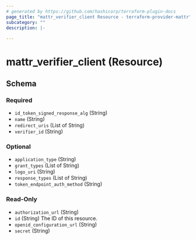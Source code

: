 ```yaml
---
# generated by https://github.com/hashicorp/terraform-plugin-docs
page_title: "mattr_verifier_client Resource - terraform-provider-mattr"
subcategory: ""
description: |-
  
---
```


# mattr_verifier_client (Resource)





<!-- schema generated by tfplugindocs -->
## Schema

### Required

- `id_token_signed_response_alg` (String)
- `name` (String)
- `redirect_uris` (List of String)
- `verifier_id` (String)

### Optional

- `application_type` (String)
- `grant_types` (List of String)
- `logo_uri` (String)
- `response_types` (List of String)
- `token_endpoint_auth_method` (String)

### Read-Only

- `authorization_url` (String)
- `id` (String) The ID of this resource.
- `openid_configuration_url` (String)
- `secret` (String)



